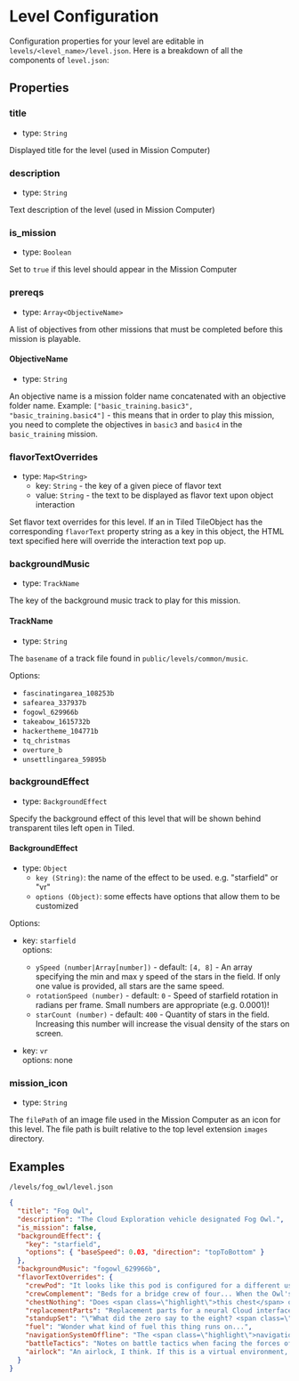 # Level Configuration

Configuration properties for your level are editable in `levels/<level_name>/level.json`. Here is a breakdown of all the components of `level.json`:

## Properties

### title

- type: `String`

Displayed title for the level (used in Mission Computer)

### description

- type: `String`

Text description of the level (used in Mission Computer)

### is_mission

- type: `Boolean`

Set to `true` if this level should appear in the Mission Computer

### prereqs

- type: `Array<ObjectiveName>`

A list of objectives from other missions that must be completed before this mission is playable.

#### ObjectiveName

- type: `String`

An objective name is a mission folder name concatenated with an objective folder name. Example: `["basic_training.basic3", "basic_training.basic4"]` - this means that in order to play this mission, you need to complete the objectives in `basic3` and `basic4` in the `basic_training` mission.

### flavorTextOverrides

- type: `Map<String>`
  - key: `String` - the key of a given piece of flavor text
  - value: `String` - the text to be displayed as flavor text upon object interaction

Set flavor text overrides for this level. If an in Tiled TileObject has the corresponding `flavorText` property string as a key in this object, the HTML text specified here will override the interaction text pop up.

### backgroundMusic

- type: `TrackName`

The key of the background music track to play for this mission.

#### TrackName

- type: `String`

The `basename` of a track file found in `public/levels/common/music`.

Options:

- `fascinatingarea_108253b`
- `safearea_337937b`
- `fogowl_629966b`
- `takeabow_1615732b`
- `hackertheme_104771b`
- `tq_christmas`
- `overture_b`
- `unsettlingarea_59895b`

### backgroundEffect

- type: `BackgroundEffect`

Specify the background effect of this level that will be shown behind transparent tiles left open in Tiled.

#### BackgroundEffect

- type: `Object`
  - `key (String)`: the name of the effect to be used. e.g. "starfield" or "vr"
  - `options (Object)`: some effects have options that allow them to be customized

Options:

- key: `starfield`<br/>
  options:

  - `ySpeed (number|Array[number])` - default: `[4, 8]` - An array specifying the min and max y speed of the stars in the field. If only one value is provided, all stars are the same speed.
  - `rotationSpeed (number)` - default: `0` - Speed of starfield rotation in radians per frame. Small numbers are appropriate (e.g. 0.0001)!
  - `starCount (number)` - default: `400` - Quantity of stars in the field. Increasing this number will increase the visual density of the stars on screen.

- key: `vr`<br/>
  options: none

### mission_icon

- type: `String`

The `filePath` of an image file used in the Mission Computer as an icon for this level. The file path is built relative to the top level extension `images` directory.

## Examples

`/levels/fog_owl/level.json`

```json
{
  "title": "Fog Owl",
  "description": "The Cloud Exploration vehicle designated Fog Owl.",
  "is_mission": false,
  "backgroundEffect": {
    "key": "starfield",
    "options": { "baseSpeed": 0.03, "direction": "topToBottom" }
  },
  "backgroundMusic": "fogowl_629966b",
  "flavorTextOverrides": {
    "crewPod": "It looks like this pod is configured for a different user. I should use <span class=\"highlight\">my VR pod</span> instead. It's the <span class=\"highlight\">open pod with the green light on top</span>.",
    "crewComplement": "Beds for a bridge crew of four... When the Owl's ready to fly, I should <span class=\"highlight\">recruit a team</span> for the mission.",
    "chestNothing": "Does <span class=\"highlight\">this chest</span> open? Guess not... Well, it was worth a shot.",
    "replacementParts": "Replacement parts for a neural Cloud interface. Never hurts to be prepared.",
    "standupSet": "\"What did the zero say to the eight? <span class=\"highlight\">Nice belt!</span>\" ... Sadly, that's the best one in this standup routine. I hope whoever wrote this iterates a few more times before going on stage.",
    "fuel": "Wonder what kind of fuel this thing runs on...",
    "navigationSystemOffline": "The <span class=\"highlight\">navigation system</span> lets the ship travel to different parts of The Cloud. Looks like it's still offline...",
    "battleTactics": "Notes on battle tactics when facing the forces of the <span class=\"red\">Legacy Systems</span>. Someone expects trouble once we get the ship online...",
    "airlock": "An airlock, I think. If this is a virtual environment, will I still get <span class=\"highlight\">sucked out into space</span> if I open it? Not sure I want to find out."
  }
}
```
